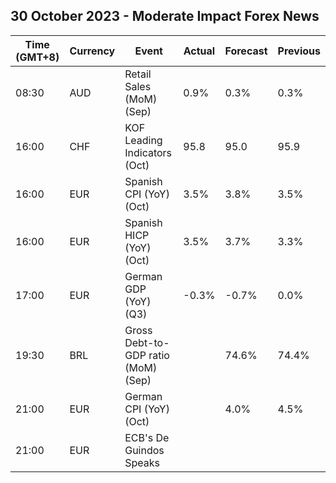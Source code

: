## 30 October 2023 - Moderate Impact Forex News

| Time (GMT+8) | Currency | Event | Actual | Forecast | Previous |
|------|----------|-------|--------|----------|----------|
| 08:30 | AUD | Retail Sales (MoM) (Sep) | 0.9% | 0.3% | 0.3% |
| 16:00 | CHF | KOF Leading Indicators (Oct) | 95.8 | 95.0 | 95.9 |
| 16:00 | EUR | Spanish CPI (YoY) (Oct) | 3.5% | 3.8% | 3.5% |
| 16:00 | EUR | Spanish HICP (YoY) (Oct) | 3.5% | 3.7% | 3.3% |
| 17:00 | EUR | German GDP (YoY) (Q3) | -0.3% | -0.7% | 0.0% |
| 19:30 | BRL | Gross Debt-to-GDP ratio (MoM) (Sep) |  | 74.6% | 74.4% |
| 21:00 | EUR | German CPI (YoY) (Oct) |  | 4.0% | 4.5% |
| 21:00 | EUR | ECB's De Guindos Speaks |  |  |  |
